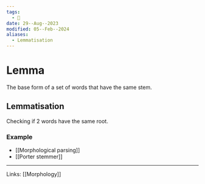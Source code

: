```yaml
---
tags:
  - 🌱
date: 29--Aug--2023
modified: 05--Feb--2024
aliases:
  - Lemmatisation
---
```

# Lemma
The base form of a set of words that have the same stem.
## Lemmatisation
Checking if 2 words have the same root.
### Example
- [[Morphological parsing]]
- [[Porter stemmer]]

---
Links: [[Morphology]]
